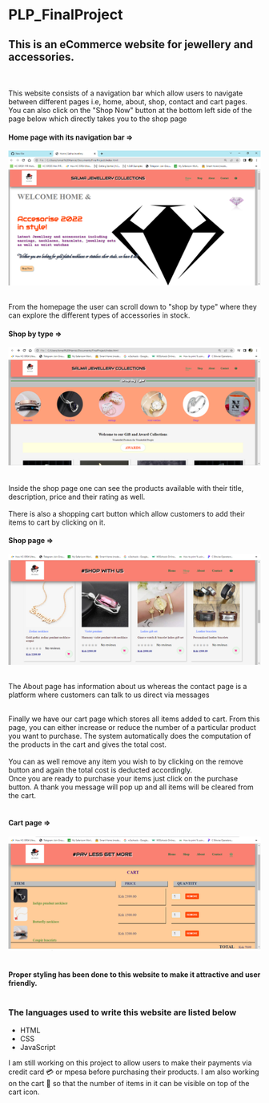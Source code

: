 # PLP_FinalProject
## This is an eCommerce website for jewellery and accessories.
<br/><br/>
This website consists of a navigation bar which allow users to navigate between different pages i.e, home, about, shop, contact and cart pages.
You can also click on the "Shop Now" button at the bottom left side of the page below which directly takes you to the shop page

#### Home page with its navigation bar =>
![Home Page](JewelleryHomePage.png) <br/><br/>

From the homepage the user can scroll down to "shop by type" where they can explore the different types of accessories in stock.
#### Shop by type =>
![Shop by type](category.PNG) <br/><br/>

Inside the shop page one can see the products available with their title, description, price and their rating as well.<br/><br/>
There is also a shopping cart button which allow customers to add their items to cart by clicking on it.<br/>
#### Shop page =>
![Shop page](shop.PNG) <br/><br/>

The About page has information about us whereas the contact page is a platform where customers can talk to us direct via messages<br/><br/>

Finally we have our cart page which stores all items added to cart. From this page, you can either increase or reduce the number of a particular
product you want to purchase. The system automatically does the computation of the products in the cart and gives the total cost.<br/><br/>
You can as well remove any item you wish to by clicking on the remove button and again the total cost is deducted accordingly.<br/>
Once you are ready to purchase your items just click on the purchase button. A thank you message will pop up and all items will be cleared from the cart.
<br/><br/>

#### Cart page =>
![Cart page](cart.PNG) <br/><br/>

#### Proper styling has been done to this website to make it attractive and user friendly.<br/><br/>

### The languages used to write this website are listed below<br/>
- HTML<br/>
- CSS<br/>
- JavaScript<br/>

I am still working on this project to allow users to make their payments via credit card 💳 or mpesa before purchasing their products. I am also working on the cart 🛒 so that the number of items in it can be visible on top of the cart icon.

